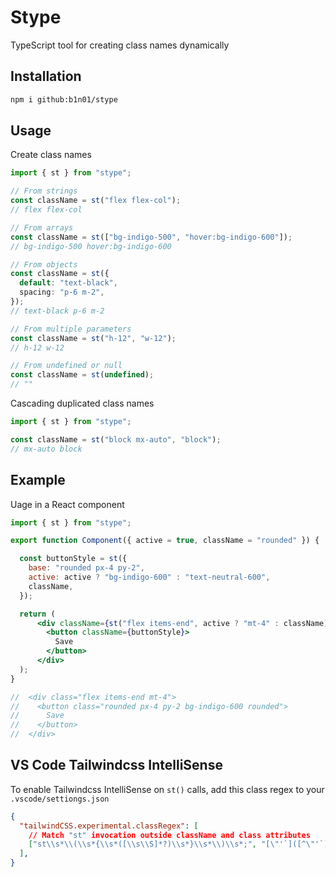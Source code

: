 # Stype

TypeScript tool for creating class names dynamically

## Installation

```bash
npm i github:b1n01/stype
```

## Usage

Create class names

```typescript
import { st } from "stype";

// From strings
const className = st("flex flex-col");
// flex flex-col

// From arrays
const className = st(["bg-indigo-500", "hover:bg-indigo-600"]);
// bg-indigo-500 hover:bg-indigo-600

// From objects
const className = st({
  default: "text-black",
  spacing: "p-6 m-2",
});
// text-black p-6 m-2

// From multiple parameters
const className = st("h-12", "w-12");
// h-12 w-12

// From undefined or null
const className = st(undefined);
// ""
```

Cascading duplicated class names

```typescript
import { st } from "stype";

const className = st("block mx-auto", "block");
// mx-auto block
```

## Example 

Uage in a React component

```jsx
import { st } from "stype";

export function Component({ active = true, className = "rounded" }) {

  const buttonStyle = st({
    base: "rounded px-4 py-2",
    active: active ? "bg-indigo-600" : "text-neutral-600",
    className,
  });

  return (
      <div className={st("flex items-end", active ? "mt-4" : className)}>
        <button className={buttonStyle}>
          Save
        </button>
      </div>
  );
}

//  <div class="flex items-end mt-4">
//    <button class="rounded px-4 py-2 bg-indigo-600 rounded">
//      Save
//    </button>
//  </div>
```

## VS Code Tailwindcss IntelliSense

To enable Tailwindcss IntelliSense on `st()` calls, add this class regex to 
your `.vscode/settiongs.json`

```json
{
  "tailwindCSS.experimental.classRegex": [
    // Match "st" invocation outside className and class attributes
    ["st\\s*\\(\\s*{\\s*([\\s\\S]*?)\\s*}\\s*\\)\\s*;", "[\"'`]([^\"'`]*)[\"'`]"]
  ],
}
```